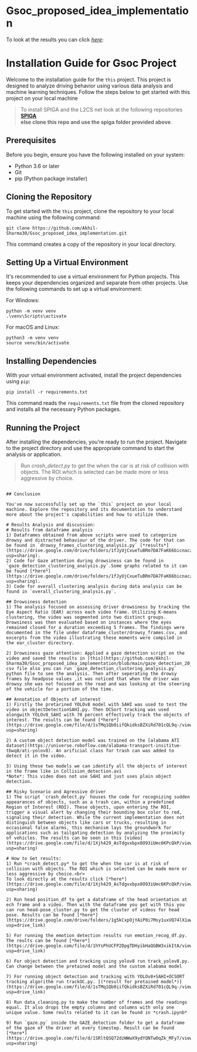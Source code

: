 # Gsoc_proposed_idea_implementation 

To look at the results you can click [*here*](https://drive.google.com/drive/folders/1_J6WhITqH4kxma0pcPcwxHaVzcXlAK3f?usp=sharing):

# Installation Guide for Gsoc Project

Welcome to the installation guide for the `this` project. This project is designed to analyze driving behavior using various data analysis and machine learning techniques. Follow the steps below to get started with this project on your local machine

> To install SPIGA and the L2CS net look at the following repositories<br>
> [**SPIGA**](https://github.com/andresprados/SPIGA) <br>
> **else clone this repo and use the spiga folder provided above**.

## Prerequisites

Before you begin, ensure you have the following installed on your system:
- Python 3.6 or later
- Git
- pip (Python package installer)

## Cloning the Repository

To get started with the `this` project, clone the repository to your local machine using the following command:

```
git clone https://github.com/Akhil-Sharma30/Gsoc_proposed_idea_implementation.git
```

This command creates a copy of the repository in your local directory.

## Setting Up a Virtual Environment

It's recommended to use a virtual environment for Python projects. This keeps your dependencies organized and separate from other projects. Use the following commands to set up a virtual environment:

For Windows:
```
python -m venv venv
.\venv\Scripts\activate
```

For macOS and Linux:
```
python3 -m venv venv
source venv/bin/activate
```

## Installing Dependencies

With your virtual environment activated, install the project dependencies using `pip`:

```
pip install -r requirements.txt
```

This command reads the `requirements.txt` file from the cloned repository and installs all the necessary Python packages.

## Running the Project

After installing the dependencies, you're ready to run the project. Navigate to the project directory and use the appropriate command to start the analysis or application.

> Run *crash_detect.py* to get the when the car is at risk of collision with objects. The ROI which is selected can be made more or less aggressive by choice.
```

## Conclusion

You've now successfully set up the `this` project on your local machine. Explore the repository and its documentation to understand more about the project's capabilities and how to utilize them.

# Results Analysis and discussion:
# Results from dataframe analysis
1) Dataframes obtained from above scripts were used to categorize drowsy and distracted behaviour of the driver. The code for that can be found in `drowsy_frames_clustering_analysis.py` [*results*](https://drive.google.com/drive/folders/1fJyUjCxueTuBRm7DA7FaK66bicnaczWI?usp=sharing).
2) Code for Gaze attention during drowsiness can be found in `gaze_detection_clustering_analysis.py`.Some graphs related to it can be found [*here*](https://drive.google.com/drive/folders/1fJyUjCxueTuBRm7DA7FaK66bicnaczWI?usp=sharing).
3) Code for overall clustering analysis during data analysis can be found in `overall_clustering_analysis.py`.

## Drowsiness detection
1) The analysis focused on assessing driver drowsiness by tracking the Eye Aspect Ratio (EAR) across each video frame. Utilizing K-means clustering, the video was segmented into two distinct groups. Drowsiness was then evaluated based on instances where the eyes remained closed for a duration exceeding 5 frames. The findings were documented in the file under dataframe_cluster/drowsy_frames.csv, and excerpts from the video illustrating these moments were compiled in the ear_cluster directory.

2) Drowsiness gaze attention: Applied a gaze detection script on the video and saved the results in [this](https://github.com/Akhil-Sharma30/Gsoc_proposed_idea_implementation/blob/main/gaze_detection_20_03.csv) csv file also you can run `gaze_detection_clustering_analysis.py` python file to see the analysis. Then after seperating the drowsy frames by headpose values ,it was noticed that when the driver was drowsy she was not focused on the road and was looking at the steering of the vehicle for a portion of the time.

## Annotation of Objects of interest
1) Firstly the pretarined YOLOv8 model with SAHI was used to test the video in objectDetectionSAHI.py. Then OCSort tracking was used alongwith YOLOv8_SAHI with 70 percent effectively track the objects of interest. The results can be found [*here*](https://drive.google.com/file/d/1sTMq1Qb0iifQkidksBZXiRd701cQL9q-/view?usp=sharing)

2) A custom object detection model was trained on the [alabama ATI dataset](https://universe.roboflow.com/alabama-transport-insititue-tbwq8/ati-yolov8). An arificial class for trash can was added to detect it in the video.

3) Using these two models we can identify all the objects of interest in the frame like in Collision_detection.avi
*Note*: This video does not use SAHI and just uses plain object detection.

## Risky Scenario and Agressive driver
1) The script `crash_detect.py` houses the code for recognizing sudden appearances of objects, such as a trash can, within a predefined Region of Interest (ROI). These objects, upon entering the ROI, trigger a visual alert by changing their bounding box color to red, signaling their detection. While the current implementation does not distinguish between objects like cars or trucks, resulting in occasional false alarms, this mechanism lays the groundwork for applications such as tailgating detection by analyzing the proximity of vehicles. The results can be seen in this [video](https://drive.google.com/file/d/1Xjh429_AsTdgvxbpx8O93iUmc6KPcQkP/view?usp=sharing)

# How to Get results:
1) Run *crash_detect.py* to get the when the car is at risk of collision with objects. The ROI which is selected can be made more or less aggressive by choice.<br>
To look directly at the results click [*here*](https://drive.google.com/file/d/1Xjh429_AsTdgvxbpx8O93iUmc6KPcQkP/view?usp=sharing)

2) Run head position_df to get a dataframe of the head orientation at ech frame and a video. Then with the dataframe you get with this you can run head-pose_cluster.py to get the cluster of videos for head pose. Results can be found [*here*](https://drive.google.com/drive/folders/1g5kCxpOjYAiP0i7Msy1uxVQ74lX1awxK?usp=drive_link)

5) For running the emotion detection results run emotion_recog_df.py. The reults can be found [*here*](https://drive.google.com/file/d/1hYsPhUCFP2DpgTDHyibHaQGBW3xikItA/view?usp=drive_link)

6) For object detection and tracking using yolov8 run track_yolov8.py. Can change between the pretained model and the custom alabama model
   
7) For running object detection and tracking with YOLOv8+SAHI+OCSORT tracking algorithm run trackOC.py. [(*result for pretained model*)](https://drive.google.com/file/d/1sTMq1Qb0iifQkidksBZXiRd701cQL9q-/view?usp=drive_link)

8) Run data_cleaning.py to make the number of frames and the readings equal. It also drops the empty columns and columns with only one unique value. Some reults related to it can be found in *crash.ipynb*

9) Run `gaze.py` inside the GAZE_detection folder to get a dataframe of the gaze of the driver at every timestep. Result can be found [*here*](https://drive.google.com/file/d/1SRltQSQ72dzWWwX9ydYQNTwOqZk_MFy7/view?usp=sharing)


   



   

